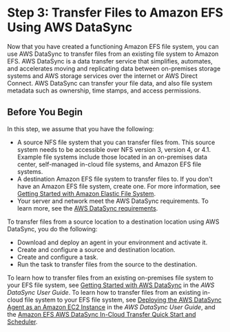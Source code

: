 # Step 3: Transfer Files to Amazon EFS Using AWS DataSync<a name="gs-step-four-sync-files"></a>

Now that you have created a functioning Amazon EFS file system, you can use AWS DataSync to transfer files from an existing file system to Amazon EFS\. AWS DataSync is a data transfer service that simplifies, automates, and accelerates moving and replicating data between on\-premises storage systems and AWS storage services over the internet or AWS Direct Connect\. AWS DataSync can transfer your file data, and also file system metadata such as ownership, time stamps, and access permissions\.

## Before You Begin<a name="step4-prereq"></a>

In this step, we assume that you have the following:
+ A source NFS file system that you can transfer files from\. This source system needs to be accessible over NFS version 3, version 4, or 4\.1\. Example file systems include those located in an on\-premises data center, self\-managed in\-cloud file systems, and Amazon EFS file systems\. 
+ A destination Amazon EFS file system to transfer files to\. If you don't have an Amazon EFS file system, create one\. For more information, see [Getting Started with Amazon Elastic File System](getting-started.md)\.
+ Your server and network meet the AWS DataSync requirements\. To learn more, see the [ AWS DataSync requirements](https://docs.aws.amazon.com/datasync/latest/userguide/requirements.html)\.

To transfer files from a source location to a destination location using AWS DataSync, you do the following:
+ Download and deploy an agent in your environment and activate it\.
+ Create and configure a source and destination location\.
+ Create and configure a task\.
+ Run the task to transfer files from the source to the destination\.

To learn how to transfer files from an existing on\-premises file system to your EFS file system, see [Getting Started with AWS DataSync](https://docs.aws.amazon.com/datasync/latest/userguide/getting-started.html) in the *AWS DataSync User Guide*\. To learn how to transfer files from an existing in\-cloud file system to your EFS file system, see [Deploying the AWS DataSync Agent as an Amazon EC2 Instance](https://docs.aws.amazon.com/datasync/latest/userguide/ec2-agent.html) in the *AWS DataSync User Guide*, and the [ Amazon EFS AWS DataSync In\-Cloud Transfer Quick Start and Scheduler](https://github.com/aws-samples/amazon-efs-tutorial/tree/master/in-cloud-transfer)\. 